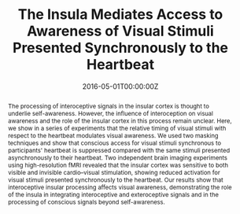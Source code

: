 ---
abstract: The processing of interoceptive signals in the insular cortex is thought to underlie self-awareness. However, the influence of interoception on visual awareness and the role of the insular cortex in this process remain unclear. Here, we show in a series of experiments that the relative timing of visual stimuli with respect to the heartbeat modulates visual awareness. We used two masking techniques and show that conscious access for visual stimuli synchronous to participants' heartbeat is suppressed compared with the same stimuli presented asynchronously to their heartbeat. Two independent brain imaging experiments using high-resolution fMRI revealed that the insular cortex was sensitive to both visible and invisible cardio–visual stimulation, showing reduced activation for visual stimuli presented synchronously to the heartbeat. Our results show that interoceptive insular processing affects visual awareness, demonstrating the role of the insula in integrating interoceptive and exteroceptive signals and in the processing of conscious signals beyond self-awareness.
authors:
- Roy Salomon
- admin
- Jonathan Dönz
- Javier Bello-Ruiz
- Bruno Herbelin
- Remi Martet
- Nathan Faivre
- Karl Schaller
- Olaf Blanke
date: "2016-05-01T00:00:00Z"
doi: "10.1523/JNEUROSCI.4262-15.2016"
featured: false
image:
  caption: 'Image credit: [**Unsplash**](https://unsplash.com/photos/jdD8gXaTZsc)'
  focal_point: ""
  preview_only: true
projects: []
publication: 'Journal of Neuroscience, 36(18):5115-27'
publication_short: "J Neurosci, 36(18):5115-27"
publication_types:
- "2"
publishDate: "2016-05-01T00:00:00Z"
slides: 
summary: There is growing evidence that interoceptive signals conveying information regarding the internal state of the body influence perception and self-awareness. The insular cortex, which receives sensory inputs from both interoceptive and exteroceptive sources, is thought to integrate these multimodal signals. This study shows that cardiac interoceptive signals modulate awareness for visual stimuli such that visual stimuli occurring at the cardiac frequency take longer to access visual awareness and are more difficult to discriminate. Two fMRI experiments show that the insular region is sensitive to this cardio–visual synchrony even when the visual stimuli are rendered invisible through interocular masking. The results indicate a perceptual and neural suppression for visual events coinciding with cardiac interoceptive signals.

tags: [continuous flash suppression, high-resolution fMRI, anterior insula, interoception, visual awareness]
title: The Insula Mediates Access to Awareness of Visual Stimuli Presented Synchronously to the Heartbeat
url_code: ""
url_dataset: ""
url_pdf: ""
url_poster: ""
url_project: ""
url_slides: ""
url_source: ""
url_video: ""
---